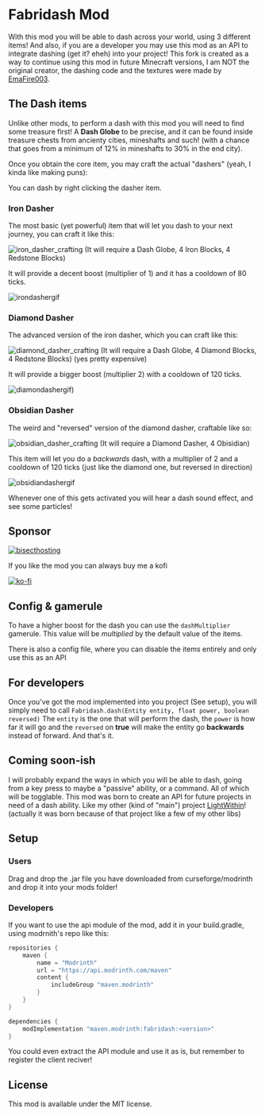 # Fabridash Mod
With this mod you will be able to dash across your world, using 3 different items! And also, if you are a developer you may use this mod as an API to integrate dashing (get it? eheh) into your project! This fork is created as a way to continue using this mod in future Minecraft versions, I am NOT the original creator, the dashing code and the textures were made by [EmaFire003](https://github.com/emafire003/).

## The Dash items
Unlike other mods, to perform a dash with this mod you will need to find some treasure first! A **Dash Globe** to be precise, and it can be found inside treasure chests from ancienty cities, mineshafts and such! (with a chance that goes from a minimum of 12% in mineshafts to 30% in the end city).

Once you obtain the core item, you may craft the actual "dashers" (yeah, I kinda like making puns):

You can dash by right clicking the dasher item. 
### Iron Dasher
The most basic (yet powerful) item that will let you dash to your next journey, you can craft it like this:

![iron_dasher_crafting](https://user-images.githubusercontent.com/29462910/190399028-f819dfd4-29bd-4d30-a572-cc95c38bff68.JPG)
(It will require a Dash Globe, 4 Iron Blocks, 4 Redstone Blocks)

It will provide a decent boost (multiplier of 1) and it has a cooldown of 80 ticks.

![irondashergif](https://user-images.githubusercontent.com/29462910/190407499-c01c96f9-4dd9-47a3-a813-25e6f7707551.gif)

### Diamond Dasher
The advanced version of the iron dasher, which you can craft like this:

![diamond_dasher_crafting](https://user-images.githubusercontent.com/29462910/190399957-6fa7297d-87ff-4fc2-8aa4-d1c087a1049d.JPG)
(It will require a Dash Globe, 4 Diamond Blocks, 4 Redstone Blocks) (yes pretty expensive)

It will provide a bigger boost (multiplier 2) with a cooldown of 120 ticks.

![diamondashergif)](https://user-images.githubusercontent.com/29462910/190407984-add714c6-5944-49f2-84a5-509291d59a02.gif)

### Obsidian Dasher
The weird and "reversed" version of the diamond dasher, craftable like so:

![obsidian_dasher_crafting](https://user-images.githubusercontent.com/29462910/190400323-f01b4d84-f7dd-476d-849c-cf3ad0a1beed.JPG)
(It will require a Diamond Dasher, 4 Obisidian)

This item will let you do a *backwards* dash, with a multiplier of 2 and a cooldown of 120 ticks (just like the diamond one, but reversed in direction)

![obsidiandashergif](https://user-images.githubusercontent.com/29462910/190408729-e8e78885-b2e9-4a1e-99e4-85fc27d96788.gif)

Whenever one of this gets activated you will hear a dash sound effect, and see some particles! 

## Sponsor
[![bisecthosting](https://www.bisecthosting.com/partners/custom-banners/e9c85d2a-cafa-4e2f-98bf-4f62bd9e951c.png)](https://www.bisecthosting.com/LightDev)

If you like the mod you can always buy me a kofi

[![ko-fi](https://ko-fi.com/img/githubbutton_sm.svg)](https://ko-fi.com/S6S88307C)

## Config & gamerule
To have a higher boost for the dash you can use the `dashMultiplier` gamerule. This value will be *multiplied* by the default value of the items.

There is also a config file, where you can disable the items entirely and only use this as an API

## For developers
Once you've got the mod implemented into you project (See setup), you will simply need to call `Fabridash.dash(Entity entity, float power, boolean reversed)`
The `entity` is the one that will perform the dash, the `power` is how far it will go and the `reversed` on **true** will make the entity go **backwards** instead of forward. And that's it.

## Coming soon-ish 
I will probably expand the ways in which you will be able to dash, going from a key press to maybe a "passive" ability, or a command. All of which will be togglable. This mod was born to create an API for future projects in need of a dash ability. Like my other (kind of "main") project [LightWithin](https://modrinth.com/mods/LightWithin)! (actually it was born because of that project like a few of my other libs)


## Setup
### Users
Drag and drop the .jar file you have downloaded from curseforge/modrinth and drop it into your mods folder!
### Developers
If you want to use the api module of the mod, add it in your build.gradle, using modrnith's repo like this:
```gradle
repositories {
    maven {
        name = "Modrinth"
        url = "https://api.modrinth.com/maven"
        content {
            includeGroup "maven.modrinth"
        }
    }
}

dependencies {
    modImplementation "maven.modrinth:fabridash:<version>"
}
```
You could even extract the API module and use it as is, but remember to register the client reciver!

## License

This mod is available under the MIT license.
